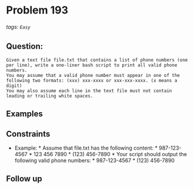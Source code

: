 # Problem 193
###### tags: `Easy`

## Question:
```
Given a text file file.txt that contains a list of phone numbers (one per line), write a one-liner bash script to print all valid phone numbers.
You may assume that a valid phone number must appear in one of the following two formats: (xxx) xxx-xxxx or xxx-xxx-xxxx. (x means a digit)
You may also assume each line in the text file must not contain leading or trailing white spaces.
```

## Examples


## Constraints
* Example:
		* Assume that file.txt has the following content:
		* 987-123-4567
		* 123 456 7890
		* (123) 456-7890
		* Your script should output the following valid phone numbers:
		* 987-123-4567
		* (123) 456-7890

## Follow up

